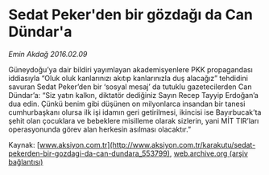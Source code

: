 # Sedat Peker'den bir gözdağı da Can Dündar'a

*Emin Akdağ 2016.02.09*

<div class="pNewsDetailMainContent ctx_content" itemprop="articleBody">
 <p>
  Güneydoğu’ya dair bildiri yayımlayan akademisyenlere PKK propagandası iddiasıyla “Oluk oluk kanlarınızı akıtıp kanlarınızla duş alacağız” tehdidini savuran Sedat Peker’den bir ‘sosyal mesaj’ da tutuklu gazetecilerden Can Dündar’a: “Siz yatın kalkın, diktatör dediğiniz Sayın Recep Tayyip Erdoğan’a dua edin. Çünkü benim gibi düşünen on milyonlarca insandan bir tanesi cumhurbaşkanı olursa ilk işi idamın geri getirilmesi, ikincisi ise Bayırbucak’ta şehit olan çocuklara ve bebeklere misilleme olarak sizlerin, yani MİT TIR’ları operasyonunda görev alan herkesin asılması olacaktır.”
 </p>
</div>


Kaynak: [www.aksiyon.com.tr](http://www.aksiyon.com.tr/karakutu/sedat-pekerden-bir-gozdagi-da-can-dundara_553799), [web.archive.org (arşiv bağlantısı)](http://web.archive.org/web/20160210091631/http://www.aksiyon.com.tr/karakutu/sedat-pekerden-bir-gozdagi-da-can-dundara_553799)
